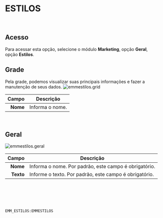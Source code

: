# ESTILOS
<br>

## Acesso
Para acessar esta opção, selecione o módulo **Marketing**, opção **Geral**, opção **Estilos**.
<br>

## Grade
Pela grade, podemos visualizar suas principais informações e fazer a manutenção de seus dados.
![emmestilos.grid](https://raw.githubusercontent.com/netforcews/docs-siscom/master/marketing/imagens/emmestilos.grid.png)

Campo | Descrição
--:|---
**Nome** | Informa o nome.
<br>

## Geral
![emmestilos.geral](https://raw.githubusercontent.com/netforcews/docs-siscom/master/marketing/imagens/emmestilos.geral.png)

Campo | Descrição
--:|---
**Nome** | Informa o nome. Por padrão, este campo é obrigatório.
**Texto** | Informe o texto. Por padrão, este campo é obrigatório.
<br>
<br>
<br>
<br>

```EMM_ESTILOS:EMMESTILOS```
